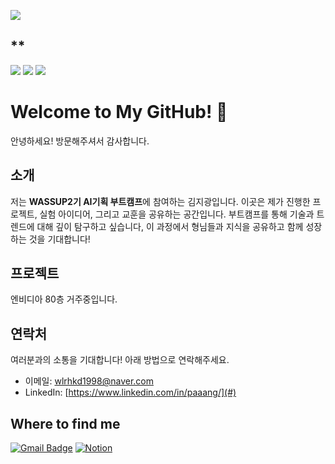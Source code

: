 <img src="https://capsule-render.vercel.app/api?type=waving&color=auto&height=200&section=header&text=WASSUP2&fontSize=70" /><br>

##  **


<img src="https://img.shields.io/badge/Python-14354C?style=for-the-badge&logo=python&logoColor=white" /> <img src="https://img.shields.io/badge/MySQL-00000F?style=for-the-badge&logo=mysql&logoColor=white" /> <img src="https://img.shields.io/badge/Made%20with-Jupyter-orange?style=for-the-badge&logo=Jupyter"/>

# Welcome to My GitHub! 👋

안녕하세요! 방문해주셔서 감사합니다.

## 소개
저는 **WASSUP2기 AI기획 부트캠프**에 참여하는 김지광입니다. 이곳은 제가 진행한 프로젝트, 실험 아이디어, 그리고 교훈을 공유하는 공간입니다. 부트캠프를 통해 기술과 트렌드에 대해 깊이 탐구하고 싶습니다, 이 과정에서 형님들과 지식을 공유하고 함께 성장하는 것을 기대합니다!

## 프로젝트
엔비디아 80층 거주중입니다. 

## 연락처
여러분과의 소통을 기대합니다! 아래 방법으로 연락해주세요.

- 이메일: [wlrhkd1998@naver.com](mailto:wlrhkd1998@naver.com)
- LinkedIn: [https://www.linkedin.com/in/paaang/](#)

## **Where to find me**


[![Gmail Badge](https://img.shields.io/badge/Gmail-D14836?style=for-the-badge&logo=gmail&logoColor=white)](mailto:rpdlszjs4@gmail.com) [![Notion](https://img.shields.io/badge/Notion-000000?style=for-the-badge&logo=notion&logoColor=white)](https://oreumi.notion.site/09f569b9c9ae4b4a8e522820ac430f3d?pvs=25)
